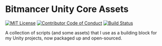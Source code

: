 # Bitmancer Unity Core Assets

[![MIT License][license-image]][license-url]
[![Contributor Code of Conduct][contributing-image]][contributing-url]
[![Build Status][travis-image]][travis-url]

A collection of scripts (and some assets) that I use as a building block for my Unity projects, now packaged up and open-sourced.



[license-image]: https://img.shields.io/badge/license-MIT-blue.svg
[license-url]: LICENSE.md

[contributing-image]: https://img.shields.io/badge/contributing-CoC-blue.svg
[contributing-url]: CONTRIBUTING.md

[travis-image]: https://travis-ci.org/Bit-mancer/bitmancer-unity-core.svg?branch=master
[travis-url]: https://travis-ci.org/Bit-mancer/bitmancer-unity-core
